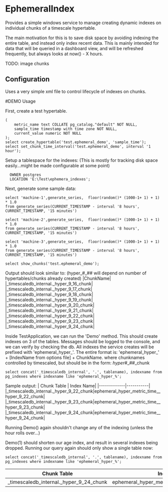 # EphemeralIndex
 
Provides a simple windows service to manage creating dynamic indexes on individual chunks of a timescale hypertable.


The main motivation for this is to save disk space by avoiding indexing the entire table, and instead only index recent data. This is mainly intended for data that will be queried in a dashboard view, and will be refreshed frequently, but always looks at now() - X hours.

TODO: image chunks

## Configuration
Uses a very simple xml file to control lifecycle of indexes on chunks.





#DEMO Usage

First, create a test hypertable. 
```CREATE TABLE test.ephemeral_demo
(
    metric_name text COLLATE pg_catalog."default" NOT NULL,
    sample_time timestamp with time zone NOT NULL,
    current_value numeric NOT NULL
);
select create_hypertable('test.ephemeral_demo', 'sample_time');
select set_chunk_time_interval('test.ephemeral_demo', interval '1 hour');
```

Setup a tablespace for the indexes: (This is mostly for tracking disk space easily...might be made configurable at some point)
```CREATE TABLESPACE eph_idx
  OWNER postgres
  LOCATION 'E:\Test\ephemera_indexes';
```


Next, generate some sample data:
```insert into test.ephemeral_demo
select 'machine-1',generate_series,  floor(random()* (1000-1+ 1) + 1) * 1.0 
from generate_series(CURRENT_TIMESTAMP - interval '8 hours', CURRENT_TIMESTAMP, '15 minutes')
```

```insert into test.ephemeral_demo
select 'machine-2',generate_series,  floor(random()* (1000-1+ 1) + 1) * 1.0 
from generate_series(CURRENT_TIMESTAMP - interval '8 hours', CURRENT_TIMESTAMP, '15 minutes')
```

```insert into test.ephemeral_demo
select 'machine-3',generate_series,  floor(random()* (1000-1+ 1) + 1) * 1.0 
from generate_series(CURRENT_TIMESTAMP - interval '8 hours', CURRENT_TIMESTAMP, '15 minutes')
```


```select show_chunks('test.ephemeral_demo');```

Output should look similar to: (hyper_#_## will depend on number of hypertables/chunks already created)
|ChunkName|
|_timescaledb_internal._hyper_9_16_chunk|
|_timescaledb_internal._hyper_9_17_chunk|
|_timescaledb_internal._hyper_9_18_chunk|
|_timescaledb_internal._hyper_9_19_chunk|
|_timescaledb_internal._hyper_9_20_chunk|
|_timescaledb_internal._hyper_9_21_chunk|
|_timescaledb_internal._hyper_9_22_chunk|
|_timescaledb_internal._hyper_9_23_chunk|
|_timescaledb_internal._hyper_9_24_chunk|

Inside TestApplication, we can run the 'Demo' method. This should create indexes on 3 of the tables.
Messages should be logged to the console, and we can verify by checking the db.
All indexes the service creates will be prefixed with 'ephemeral_hyper_'. The entire format is:
'ephemeral_hyper_' + [IndexName from options file] + ChunkName.
where chunknames controlled by timescaled, but should be in the form: _hyper_#_##_chunk

```
select concat('_timescaledb_internal', '.', tablename), indexname from pg_indexes where indexname like 'ephemeral_hyper_%';

```

Sample output:
| Chunk Table | Index Name|
|-------------|-----------|
|_timescaledb_internal._hyper_9_22_chunk|ephemeral_hyper_metric_time__hyper_9_22_chunk|
|_timescaledb_internal._hyper_9_23_chunk|ephemeral_hyper_metric_time__hyper_9_23_chunk|
|_timescaledb_internal._hyper_9_24_chunk|ephemeral_hyper_metric_time__hyper_9_24_chunk|


Running Demo() again shouldn't change any of the indexing (unless the hour rolls over...)

Demo(1) should shorten our age index, and result in several indexes being dropped.
Running our query again should only show a single table now:

```
select concat('_timescaledb_internal', '.', tablename), indexname from pg_indexes where indexname like 'ephemeral_hyper_%';

```

| Chunk Table | Index Name|
|-------------|-----------|
|_timescaledb_internal._hyper_9_24_chunk|ephemeral_hyper_metric_time__hyper_9_24_chunk|

